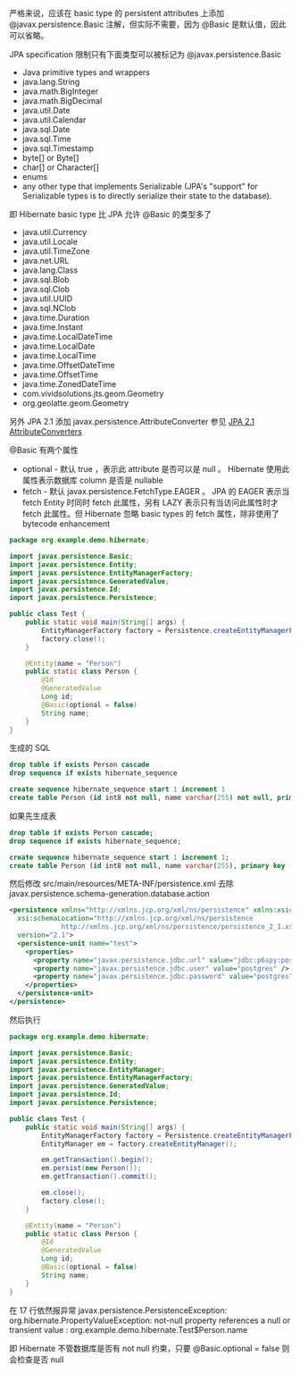 严格来说，应该在 basic type 的 persistent attributes 上添加 @javax.persistence.Basic 注解，但实际不需要，因为 @Basic 是默认值，因此可以省略。


JPA specification 限制只有下面类型可以被标记为 @javax.persistence.Basic
- Java primitive types and wrappers
- java.lang.String
- java.math.BigInteger
- java.math.BigDecimal
- java.util.Date
- java.util.Calendar
- java.sql.Date
- java.sql.Time
- java.sql.Timestamp
- byte[] or Byte[]
- char[] or Character[]
- enums
- any other type that implements Serializable (JPA's "support" for Serializable types is to directly serialize their state to the database).


即 Hibernate basic type 比 JPA 允许 @Basic 的类型多了
- java.util.Currency
- java.util.Locale
- java.util.TimeZone
- java.net.URL
- java.lang.Class
- java.sql.Blob
- java.sql.Clob
- java.util.UUID
- java.sql.NClob
- java.time.Duration
- java.time.Instant
- java.time.LocalDateTime
- java.time.LocalDate
- java.time.LocalTime
- java.time.OffsetDateTime
- java.time.OffsetTime
- java.time.ZonedDateTime
- com.vividsolutions.jts.geom.Geometry
- org.geolatte.geom.Geometry


另外 JPA 2.1 添加 javax.persistence.AttributeConverter 参见 [JPA 2.1 AttributeConverters](/domain-model/03/16.md)


@Basic 有两个属性
- optional - 默认 true ，表示此 attribute 是否可以是 null 。 Hibernate 使用此属性表示数据库 column 是否是 nullable
- fetch - 默认 javax.persistence.FetchType.EAGER 。 JPA 的 EAGER 表示当 fetch Entity 时同时 fetch 此属性，另有 LAZY 表示只有当访问此属性时才 fetch 此属性。但 Hibernate 忽略 basic types 的 fetch 属性，除非使用了 bytecode enhancement


```java
package org.example.demo.hibernate;

import javax.persistence.Basic;
import javax.persistence.Entity;
import javax.persistence.EntityManagerFactory;
import javax.persistence.GeneratedValue;
import javax.persistence.Id;
import javax.persistence.Persistence;

public class Test {
    public static void main(String[] args) {
        EntityManagerFactory factory = Persistence.createEntityManagerFactory("test");
        factory.close();
    }

    @Entity(name = "Person")
    public static class Person {
        @Id
        @GeneratedValue
        Long id;
        @Basic(optional = false)
        String name;
    }
}
```


生成的 SQL
```sql
drop table if exists Person cascade
drop sequence if exists hibernate_sequence

create sequence hibernate_sequence start 1 increment 1
create table Person (id int8 not null, name varchar(255) not null, primary key (id))
```


如果先生成表
```sql
drop table if exists Person cascade;
drop sequence if exists hibernate_sequence;

create sequence hibernate_sequence start 1 increment 1;
create table Person (id int8 not null, name varchar(255), primary key (id));
```


然后修改 src/main/resources/META-INF/persistence.xml 去除 javax.persistence.schema-generation.database.action
```xml
<persistence xmlns="http://xmlns.jcp.org/xml/ns/persistence" xmlns:xsi="http://www.w3.org/2001/XMLSchema-instance"
  xsi:schemaLocation="http://xmlns.jcp.org/xml/ns/persistence
             http://xmlns.jcp.org/xml/ns/persistence/persistence_2_1.xsd"
  version="2.1">
  <persistence-unit name="test">
    <properties>
      <property name="javax.persistence.jdbc.url" value="jdbc:p6spy:postgresql://localhost:5432/test" />
      <property name="javax.persistence.jdbc.user" value="postgres" />
      <property name="javax.persistence.jdbc.password" value="postgres" />
    </properties>
  </persistence-unit>
</persistence>
```


然后执行
```java
package org.example.demo.hibernate;

import javax.persistence.Basic;
import javax.persistence.Entity;
import javax.persistence.EntityManager;
import javax.persistence.EntityManagerFactory;
import javax.persistence.GeneratedValue;
import javax.persistence.Id;
import javax.persistence.Persistence;

public class Test {
    public static void main(String[] args) {
        EntityManagerFactory factory = Persistence.createEntityManagerFactory("test");
        EntityManager em = factory.createEntityManager();

        em.getTransaction().begin();
        em.persist(new Person());
        em.getTransaction().commit();

        em.close();
        factory.close();
    }

    @Entity(name = "Person")
    public static class Person {
        @Id
        @GeneratedValue
        Long id;
        @Basic(optional = false)
        String name;
    }
}
```


在 17 行依然报异常 javax.persistence.PersistenceException: org.hibernate.PropertyValueException: not-null property references a null or transient value : org.example.demo.hibernate.Test$Person.name


即 Hibernate 不管数据库是否有 not null 约束，只要 @Basic.optional = false 则会检查是否 null
